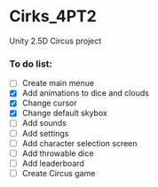 # Cirks_4PT2
Unity 2.5D Circus project

### To do list:
- [ ] Create main menue
- [x] Add animations to dice and clouds
- [x] Change cursor
- [x] Change default skybox
- [ ] Add sounds
- [ ] Add settings
- [ ] Add character selection screen
- [ ] Add throwable dice
- [ ] Add leaderboard
- [ ] Create Circus game